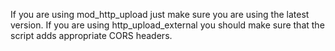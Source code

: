 If you are using mod\_http\_upload just make sure you are using the latest version. If you are using http\_upload\_external you should make sure that the script adds appropriate CORS headers.
